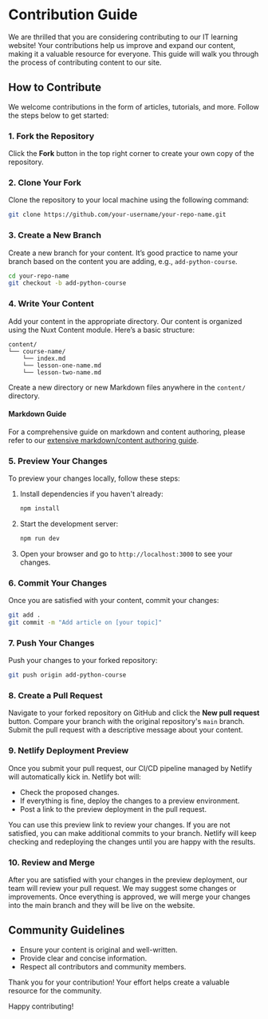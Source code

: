# Contribution Guide

We are thrilled that you are considering contributing to our IT learning website! Your contributions help us improve and expand our content, making it a valuable resource for everyone. This guide will walk you through the process of contributing content to our site.

## How to Contribute

We welcome contributions in the form of articles, tutorials, and more. Follow the steps below to get started:

### 1. Fork the Repository

Click the **Fork** button in the top right corner to create your own copy of the repository.

### 2. Clone Your Fork

Clone the repository to your local machine using the following command:

```bash
git clone https://github.com/your-username/your-repo-name.git
```

### 3. Create a New Branch

Create a new branch for your content. It’s good practice to name your branch based on the content you are adding, e.g., `add-python-course`.

```bash
cd your-repo-name
git checkout -b add-python-course
```

### 4. Write Your Content

Add your content in the appropriate directory. Our content is organized using the Nuxt Content module. Here’s a basic structure:

```
content/
└── course-name/
    └── index.md
    └── lesson-one-name.md
    └── lesson-two-name.md
```

Create a new directory or new Markdown files anywhere in the `content/` directory.

#### Markdown Guide

For a comprehensive guide on markdown and content authoring, please refer to our [extensive markdown/content authoring guide](https://github.com/CODE-CLAN-AUS/clan-uni/blob/main/content/contribution-guide/index.md).

### 5. Preview Your Changes

To preview your changes locally, follow these steps:

1. Install dependencies if you haven't already:

    ```bash
    npm install
    ```

2. Start the development server:

    ```bash
    npm run dev
    ```

3. Open your browser and go to `http://localhost:3000` to see your changes.

### 6. Commit Your Changes

Once you are satisfied with your content, commit your changes:

```bash
git add .
git commit -m "Add article on [your topic]"
```

### 7. Push Your Changes

Push your changes to your forked repository:

```bash
git push origin add-python-course
```

### 8. Create a Pull Request

Navigate to your forked repository on GitHub and click the **New pull request** button. Compare your branch with the original repository's `main` branch. Submit the pull request with a descriptive message about your content.

### 9. Netlify Deployment Preview

Once you submit your pull request, our CI/CD pipeline managed by Netlify will automatically kick in. Netlify bot will:

- Check the proposed changes.
- If everything is fine, deploy the changes to a preview environment.
- Post a link to the preview deployment in the pull request.

You can use this preview link to review your changes. If you are not satisfied, you can make additional commits to your branch. Netlify will keep checking and redeploying the changes until you are happy with the results.

### 10. Review and Merge

After you are satisfied with your changes in the preview deployment, our team will review your pull request. We may suggest some changes or improvements. Once everything is approved, we will merge your changes into the main branch and they will be live on the website.

## Community Guidelines

- Ensure your content is original and well-written.
- Provide clear and concise information.
- Respect all contributors and community members.

Thank you for your contribution! Your effort helps create a valuable resource for the community.

Happy contributing!